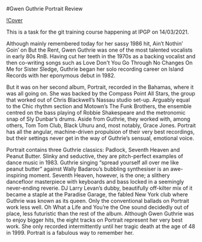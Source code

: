 #Gwen Guthrie Portrait Review

[!Cover](https://www.bbc.co.uk/staticarchive/f14e87ea1f5f3ca10fa7bb4898e72b2e9abbd7ca.jpg)

This is a task for the git training course happening at IPGP on 14/03/2021. 

Although mainly remembered today for her sassy 1986 hit, Ain’t Nothin’ Goin’ on But the Rent, Gwen Guthrie was one of the most talented vocalists in early 80s RnB.
Having cut her teeth in the 1970s as a backing vocalist and then co-writing songs such as Love Don't You Go Through No Changes On Me for Sister Sledge, Guthrie began her solo recording career on Island Records with her eponymous debut in 1982.

But it was on her second album, Portrait, recorded in the Bahamas, where it was all going on.
She was backed by the Compass Point All Stars, the group that worked out of Chris Blackwell’s Nassau studio set-up. Arguably equal to the Chic rhythm section and Motown’s The Funk Brothers, the ensemble centred on the bass playing of Robbie Shakespeare and the metronomic snap of Sly Dunbar’s drums.
Aside from Guthrie, they worked with, among others, Tom Tom Club, Black Uhuru and, most notably, Grace Jones. Portrait has all the angular, machine-driven propulsion of their very best recordings, but their settings never get in the way of Guthrie’s sensual, emotional voice.

Portrait contains three Guthrie classics: Padlock, Seventh Heaven and Peanut Butter. Slinky and seductive, they are pitch-perfect examples of dance music in 1983. Guthrie singing “spread yourself all over me like peanut butter” against Wally Badarou’s bubbling synthesiser is an awe-inspiring moment.
Seventh Heaven, however, is the one; a slithery dancefloor masterpiece with keyboards and bass locked in a seemingly never-ending reverie. DJ Larry Levan’s dubby, beautifully off-kilter mix of it became a staple at the Paradise Garage, the fabled New York club where Guthrie was known as its queen.
Only the conventional ballads on Portrait work less well. Oh What a Life and You’re the One sound decidedly out of place, less futuristic than the rest of the album.
Although Gwen Guthrie was to enjoy bigger hits, the eight tracks on Portrait represent her very best work. She only recorded intermittently until her tragic death at the age of 48 in 1999. Portrait is a fabulous way to remember her.
